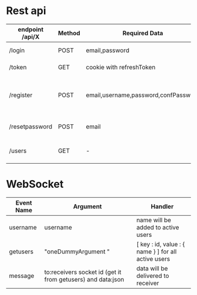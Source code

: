 # Rest api

| endpoint /api/X | Method | Required Data                        | Response                                                |
| --------------- | ------ | ------------------------------------ | ------------------------------------------------------- |
| /login          | POST   | email,password                       | { accessToken } or failure                              |
| /token          | GET    | cookie with refreshToken             | { accessToken } or failure                              |
| /register       | POST   | email,username,password,confPassword | Verification email will be sent and success/failure msg |
| /resetpassword  | POST   | email                                | reset link will be sent to email                        |
| /users          | GET    | -                                    | List of registered users                                |

# WebSocket

| Event Name | Argument                                                    | Handler                                             |
| ---------- | ----------------------------------------------------------- | --------------------------------------------------- |
| username   | username                                                    | name will be added to active users                  |
| getusers   | "oneDummyArgument "                                         | [ key : id, value : { name } ] for all active users |
| message    | to:receivers socket id (get it from getusers) and data:json | data will be delivered to receiver                  |
